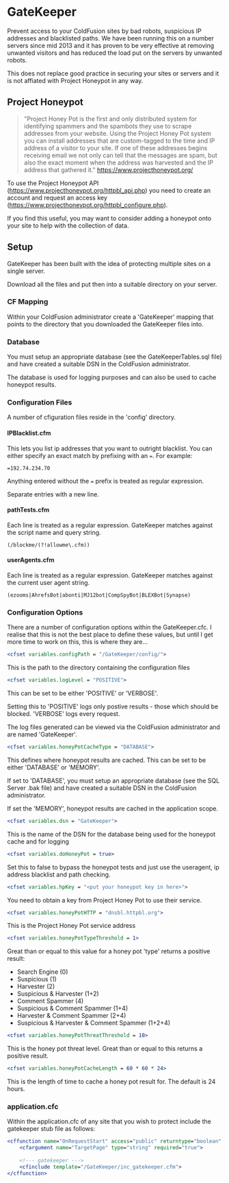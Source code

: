 GateKeeper
==========

Prevent access to your ColdFusion sites by bad robots, suspicious IP addresses and blacklisted paths. We have been running this on a number servers since mid 2013 and it has proven to be very effective at removing unwanted visitors and has reduced the load put on the servers by unwanted robots.

This does not replace good practice in securing your sites or servers and it is not affiated with Project Honeypot in any way.


Project Honeypot
----------------
> "Project Honey Pot is the first and only distributed system for identifying spammers and the spambots they use to scrape addresses from your website. Using the Project Honey Pot system you can install addresses that are custom-tagged to the time and IP address of a visitor to your site. If one of these addresses begins receiving email we not only can tell that the messages are spam, but also the exact moment when the address was harvested and the IP address that gathered it."
https://www.projecthoneypot.org/

To use the Project Honeypot API (https://www.projecthoneypot.org/httpbl_api.php) you need to create an account and request an access key (https://www.projecthoneypot.org/httpbl_configure.php).

If you find this useful, you may want to consider adding a honeypot onto your site to help with the collection of data.


Setup
----------------
GateKeeper has been built with the idea of protecting multiple sites on a single server. 

Download all the files and put then into a suitable directory on your server.


### CF Mapping
Within your ColdFusion administrator create a 'GateKeeper' mapping that points to the directory that you downloaded the GateKeeper files into.


### Database
You must setup an appropriate database (see the GateKeeperTables.sql file) and have created a suitable DSN in the ColdFusion administrator.

The database is used for logging purposes and can also be used to cache honeypot results.

### Configuration Files

A number of cfiguration files reside in the 'config' directory.

#### IPBlacklist.cfm
This lets you list ip addresses that you want to outright blacklist. You can either specify an exact match by prefixing with an `=`. For example:

```
=192.74.234.70
```

Anything entered without the `=` prefix is treated as regular expression.

Separate entries with a new line.

#### pathTests.cfm

Each line is treated as a regular expression. GateKeeper matches against the script name and query string.

```
(/blockme/(?!allowme\.cfm))
```

#### userAgents.cfm
Each line is treated as a regular expression. GateKeeper matches against the current user agent string.

```
(ezooms|AhrefsBot|abonti|MJ12bot|CompSpyBot|BLEXBot|Synapse)
```

### Configuration Options

There are a number of configuration options within the GateKeeper.cfc. I realise that this is not the best place to define these values, but until I get more time to work on this, this is where they are...

```ColdFusion
<cfset variables.configPath = "/GateKeeper/config/">
```

This is the path to the directory containing the configuration files


```ColdFusion
<cfset variables.logLevel = "POSITIVE">
```
This can be set to be either 'POSITIVE' or 'VERBOSE'.

Setting this to 'POSITIVE' logs only postive results - those which should be blocked. 'VERBOSE' logs every request. 

The log files generated can be viewed via the ColdFusion administrator and are named 'GateKeeper'.



```ColdFusion
<cfset variables.honeyPotCacheType = "DATABASE">
```
This defines where honeypot results are cached. This can be set to be either 'DATABASE' or 'MEMORY'.

If set to 'DATABASE', you must setup an appropriate database (see the SQL Server .bak file) and have created a suitable DSN in the ColdFusion administrator.

If set the 'MEMORY', honeypot results are cached in the application scope.


```ColdFusion
<cfset variables.dsn = "GateKeeper">
```
This is the name of the DSN for the database being used for the honeypot cache and for logging


```ColdFusion
<cfset variables.doHoneyPot = true>
```
Set this to false to bypass the honeypot tests and just use the useragent, ip address blacklist and path checking.


```ColdFusion
<cfset variables.hpKey = "<put your honeypot key in here>">
```
You need to obtain a key from Project Honey Pot to use their service.


```ColdFusion
<cfset variables.honeyPotHTTP = "dnsbl.httpbl.org">
```
This is the Project Honey Pot service address


```ColdFusion
<cfset variables.honeyPotTypeThreshold = 1>
```
Great than or equal to this value for a honey pot 'type' returns a positive result:

* Search Engine (0)
* Suspicious (1)
* Harvester (2)
* Suspicious & Harvester (1+2)
* Comment Spammer (4)
* Suspicious & Comment Spammer (1+4)
* Harvester & Comment Spammer (2+4)
* Suspicious & Harvester & Comment Spammer (1+2+4)

```ColdFusion
<cfset variables.honeyPotThreatThreshold = 10>
```
This is the honey pot threat level. Great than or equal to this returns a positive result.

```ColdFusion
<cfset variables.honeyPotCacheLength = 60 * 60 * 24>
```
This is the length of time to cache a honey pot result for. The default is 24 hours.

### application.cfc

Within the application.cfc of any site that you wish to protect include the gatekeeper stub file as follows:

```ColdFusion
<cffunction	name="OnRequestStart" access="public" returntype="boolean" output="false" hint="Fires at first part of page processing.">
	<cfargument name="TargetPage" type="string" required="true">
		
	<!--- gatekeeper --->
	<cfinclude template="/GateKeeper/inc_gatekeeper.cfm">
</cffunction>
```